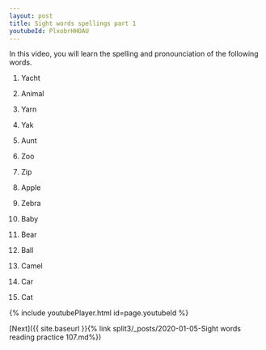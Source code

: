 ```yaml
---
layout: post
title: Sight words spellings part 1
youtubeId: PlxobrHHOAU
---
```

 
 In this video, you will learn the spelling and pronounciation of the following words.

1) Yacht

2) Animal

3) Yarn

4) Yak

5) Aunt

6) Zoo

7) Zip

8) Apple

9) Zebra

10) Baby

11) Bear

12) Ball

13) Camel

14) Car

15) Cat


 
{% include youtubePlayer.html id=page.youtubeId %}
 
 

[Next]({{ site.baseurl }}{% link  split3/_posts/2020-01-05-Sight words reading practice 107.md%})
 
